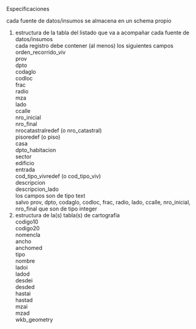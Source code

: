 Especificaciones  

cada fuente de datos/insumos se almacena en un schema propio
1. estructura de la tabla del listado que va a acompañar cada fuente de datos/insumos  
cada registro debe contener (al menos) los siguientes campos  
	orden_recorrido_viv  
	prov  
	dpto  
	codaglo  
	codloc  
	frac  
	radio  
	mza  
	lado  
	ccalle  
	nro_inicial  
	nro_final  
	nrocatastralredef (o nro_catastral)  
	pisoredef (o piso)  
	casa  
	dpto_habitacion  
	sector  
	edificio  
	entrada  
	cod_tipo_vivredef (o cod_tipo_viv)  
	descripcion  
	descripcion_lado  
los campos son de tipo text  
salvo prov, dpto, codaglo, codloc, frac, radio, lado, ccalle, nro_inicial, nro_final que son de tipo integer
1. estructura de la(s) tabla(s) de cartografía  
	codigo10  
	codigo20  
	nomencla  
	ancho  
	anchomed  
	tipo  
	nombre  
	ladoi  
	ladod  
	desdei  
	desded  
	hastai  
	hastad  
	mzai  
	mzad  
	wkb_geometry  
	
	
